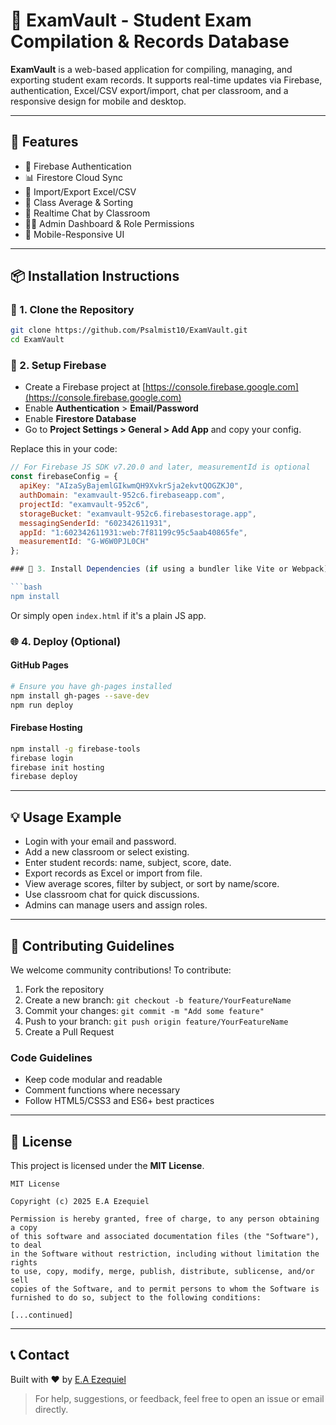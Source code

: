 
# 📘 ExamVault - Student Exam Compilation & Records Database

**ExamVault** is a web-based application for compiling, managing, and exporting student exam records. It supports real-time updates via Firebase, authentication, Excel/CSV export/import, chat per classroom, and a responsive design for mobile and desktop.

---

## 🚀 Features

- 🔐 Firebase Authentication
- 📊 Firestore Cloud Sync
- 📁 Import/Export Excel/CSV
- 🧮 Class Average & Sorting
- 📝 Realtime Chat by Classroom
- 🧑‍🏫 Admin Dashboard & Role Permissions
- 📱 Mobile-Responsive UI

---

## 📦 Installation Instructions

### 🔧 1. Clone the Repository

```bash
git clone https://github.com/Psalmist10/ExamVault.git
cd ExamVault
```

### 📁 2. Setup Firebase

- Create a Firebase project at [https://console.firebase.google.com](https://console.firebase.google.com)
- Enable **Authentication** > **Email/Password**
- Enable **Firestore Database**
- Go to **Project Settings > General > Add App** and copy your config.

Replace this in your code:

```js
// For Firebase JS SDK v7.20.0 and later, measurementId is optional
const firebaseConfig = {
  apiKey: "AIzaSyBajemlGIkwmQH9XvkrSja2ekvtQOGZKJ0",
  authDomain: "examvault-952c6.firebaseapp.com",
  projectId: "examvault-952c6",
  storageBucket: "examvault-952c6.firebasestorage.app",
  messagingSenderId: "602342611931",
  appId: "1:602342611931:web:7f81199c95c5aab40865fe",
  measurementId: "G-W6W0PJL0CH"
};

### 📁 3. Install Dependencies (if using a bundler like Vite or Webpack)

```bash
npm install
```

Or simply open `index.html` if it's a plain JS app.

### 🌐 4. Deploy (Optional)

#### GitHub Pages

```bash
# Ensure you have gh-pages installed
npm install gh-pages --save-dev
npm run deploy
```

#### Firebase Hosting

```bash
npm install -g firebase-tools
firebase login
firebase init hosting
firebase deploy
```

---

## 💡 Usage Example

- Login with your email and password.
- Add a new classroom or select existing.
- Enter student records: name, subject, score, date.
- Export records as Excel or import from file.
- View average scores, filter by subject, or sort by name/score.
- Use classroom chat for quick discussions.
- Admins can manage users and assign roles.

---

## 🤝 Contributing Guidelines

We welcome community contributions! To contribute:

1. Fork the repository
2. Create a new branch: `git checkout -b feature/YourFeatureName`
3. Commit your changes: `git commit -m "Add some feature"`
4. Push to your branch: `git push origin feature/YourFeatureName`
5. Create a Pull Request

### Code Guidelines

- Keep code modular and readable
- Comment functions where necessary
- Follow HTML5/CSS3 and ES6+ best practices

---

## 📜 License

This project is licensed under the **MIT License**.

```
MIT License

Copyright (c) 2025 E.A Ezequiel

Permission is hereby granted, free of charge, to any person obtaining a copy
of this software and associated documentation files (the "Software"), to deal
in the Software without restriction, including without limitation the rights
to use, copy, modify, merge, publish, distribute, sublicense, and/or sell
copies of the Software, and to permit persons to whom the Software is
furnished to do so, subject to the following conditions:

[...continued]
```

---

## 📞 Contact

Built with ❤️ by [E.A Ezequiel](mailto:email@wedevapps.com)

> For help, suggestions, or feedback, feel free to open an issue or email directly.
